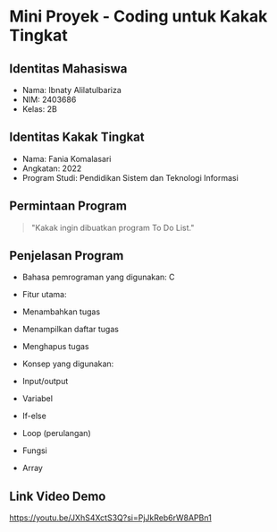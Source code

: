 # Mini Proyek - Coding untuk Kakak Tingkat

## Identitas Mahasiswa
- Nama: Ibnaty Alilatulbariza
- NIM: 2403686
- Kelas: 2B

## Identitas Kakak Tingkat
- Nama: Fania Komalasari
- Angkatan: 2022
- Program Studi: Pendidikan Sistem dan Teknologi Informasi

## Permintaan Program
> "Kakak ingin dibuatkan program To Do List."

## Penjelasan Program
- Bahasa pemrograman yang digunakan: C
- Fitur utama:
 - Menambahkan tugas
 - Menampilkan daftar tugas
 - Menghapus tugas

- Konsep yang digunakan:
 - Input/output
 - Variabel
 - If-else
 - Loop (perulangan)
 - Fungsi
 - Array

## Link Video Demo
https://youtu.be/JXhS4XctS3Q?si=PjJkReb6rW8APBn1
